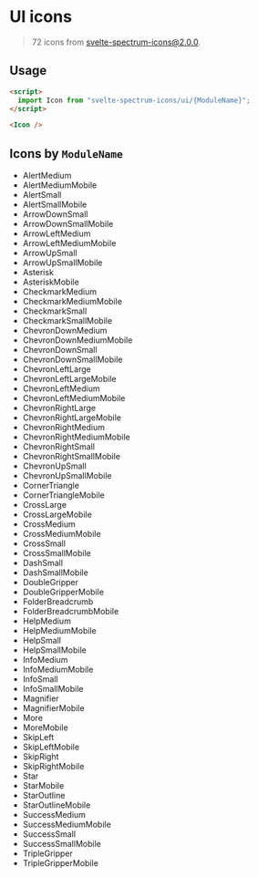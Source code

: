 # UI icons

> 72 icons from svelte-spectrum-icons@2.0.0.

## Usage

```html
<script>
  import Icon from "svelte-spectrum-icons/ui/{ModuleName}";
</script>

<Icon />
```

## Icons by `ModuleName`

- AlertMedium
- AlertMediumMobile
- AlertSmall
- AlertSmallMobile
- ArrowDownSmall
- ArrowDownSmallMobile
- ArrowLeftMedium
- ArrowLeftMediumMobile
- ArrowUpSmall
- ArrowUpSmallMobile
- Asterisk
- AsteriskMobile
- CheckmarkMedium
- CheckmarkMediumMobile
- CheckmarkSmall
- CheckmarkSmallMobile
- ChevronDownMedium
- ChevronDownMediumMobile
- ChevronDownSmall
- ChevronDownSmallMobile
- ChevronLeftLarge
- ChevronLeftLargeMobile
- ChevronLeftMedium
- ChevronLeftMediumMobile
- ChevronRightLarge
- ChevronRightLargeMobile
- ChevronRightMedium
- ChevronRightMediumMobile
- ChevronRightSmall
- ChevronRightSmallMobile
- ChevronUpSmall
- ChevronUpSmallMobile
- CornerTriangle
- CornerTriangleMobile
- CrossLarge
- CrossLargeMobile
- CrossMedium
- CrossMediumMobile
- CrossSmall
- CrossSmallMobile
- DashSmall
- DashSmallMobile
- DoubleGripper
- DoubleGripperMobile
- FolderBreadcrumb
- FolderBreadcrumbMobile
- HelpMedium
- HelpMediumMobile
- HelpSmall
- HelpSmallMobile
- InfoMedium
- InfoMediumMobile
- InfoSmall
- InfoSmallMobile
- Magnifier
- MagnifierMobile
- More
- MoreMobile
- SkipLeft
- SkipLeftMobile
- SkipRight
- SkipRightMobile
- Star
- StarMobile
- StarOutline
- StarOutlineMobile
- SuccessMedium
- SuccessMediumMobile
- SuccessSmall
- SuccessSmallMobile
- TripleGripper
- TripleGripperMobile
